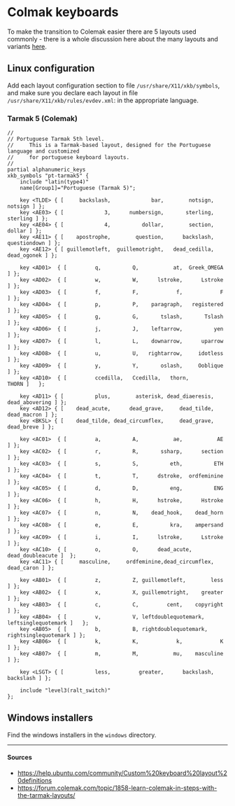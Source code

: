 # Colmak keyboards

To make the transition to Colemak easier there are 5 layouts used commonly - there is a whole discussion here about the many layouts and variants [here](https://forum.colemak.com/topic/1858-learn-colemak-in-steps-with-the-tarmak-layouts/).

## Linux configuration

Add each layout configuration section to file `/usr/share/X11/xkb/symbols`, and make sure you declare each layout in file `/usr/share/X11/xkb/rules/evdev.xml`: in the appropriate language.

### Tarmak 5 (Colemak)
```
//
// Portuguese Tarmak 5th level.
//     This is a Tarmak-based layout, designed for the Portuguese language and customized
//     for portuguese keyboard layouts.
//
partial alphanumeric_keys
xkb_symbols "pt-tarmak5" {
	include "latin(type4)"
    name[Group1]="Portuguese (Tarmak 5)";

    key <TLDE> { [     backslash,             bar,        notsign,          notsign ] };
    key <AE03> { [             3,      numbersign,       sterling,         sterling ] };
    key <AE04> { [             4,          dollar,        section,           dollar ] };
    key <AE11> { [    apostrophe,        question,      backslash,     questiondown ] };
    key <AE12> { [ guillemotleft,  guillemotright,   dead_cedilla,      dead_ogonek ] };

    key <AD01>  { [         q,          Q,           at,  Greek_OMEGA ] };
    key <AD02>  { [         w,          W,      lstroke,      Lstroke ] };
    key <AD03>  { [         f,          F,            f,            F ] };
    key <AD04>  { [         p,          P,    paragraph,   registered ] };
    key <AD05>  { [         g,          G,       tslash,       Tslash ] };
    key <AD06>  { [         j,          J,    leftarrow,          yen ] };
    key <AD07>  { [         l,          L,    downarrow,      uparrow ] };
    key <AD08>  { [         u,          U,   rightarrow,     idotless ] };
    key <AD09>  { [         y,          Y,       oslash,     Ooblique ] };
    key <AD10>  { [         ccedilla,   Ccedilla,   thorn,        THORN ]   };

    key <AD11> { [          plus,        asterisk, dead_diaeresis,   dead_abovering ] };
    key <AD12> { [    dead_acute,      dead_grave,     dead_tilde,      dead_macron ] };
    key <BKSL> { [    dead_tilde, dead_circumflex,     dead_grave,       dead_breve ] };

    key <AC01>  { [         a,          A,           ae,           AE ] };
    key <AC02>  { [         r,          R,       ssharp,      section ] };
    key <AC03>  { [         s,          S,          eth,          ETH ] };
    key <AC04>  { [         t,          T,      dstroke,  ordfeminine ] };
    key <AC05>  { [         d,          D,          eng,          ENG ] };
    key <AC06>  { [         h,          H,      hstroke,      Hstroke ] };
    key <AC07>  { [         n,          N,    dead_hook,    dead_horn ] };
    key <AC08>  { [         e,          E,          kra,    ampersand ] };
    key <AC09>  { [         i,          I,      lstroke,      Lstroke ] };
    key <AC10>  { [         o,          O,      dead_acute, dead_doubleacute ]  };
    key <AC11> { [     masculine,     ordfeminine,dead_circumflex,       dead_caron ] };

    key <AB01>  { [         z,          Z, guillemotleft,        less ] };
    key <AB02>  { [         x,          X, guillemotright,    greater ] };
    key <AB03>  { [         c,          C,         cent,    copyright ] };
    key <AB04>  { [         v,          V, leftdoublequotemark, leftsinglequotemark ]   };
    key <AB05>  { [         b,          B, rightdoublequotemark, rightsinglequotemark ] };
    key <AB06>  { [         k,          K,            k,            K ] };
    key <AB07>  { [         m,          M,           mu,    masculine ] };

    key <LSGT> { [          less,         greater,      backslash,        backslash ] };

    include "level3(ralt_switch)"
};
```

## Windows installers
Find the windows installers in the `windows` directory.

---
#### Sources
- https://help.ubuntu.com/community/Custom%20keyboard%20layout%20definitions
- https://forum.colemak.com/topic/1858-learn-colemak-in-steps-with-the-tarmak-layouts/
